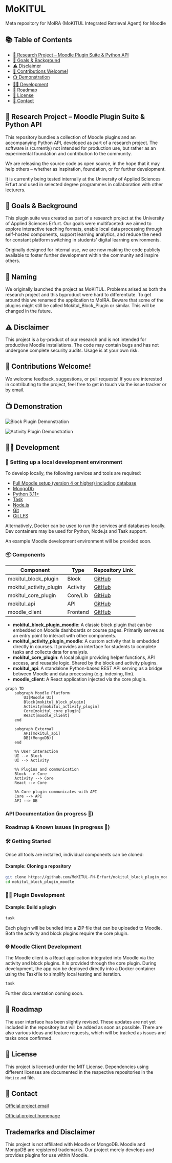# MoKITUL
Meta repository for MoIRA (MoKITUL Integrated Retrieval Agent) for Moodle

## 📚 Table of Contents

- [🧪 Research Project – Moodle Plugin Suite & Python API](#-research-project--moodle-plugin-suite--python-api)
- [🚀 Goals & Background](#-goals--background)
- [⚠️ Disclaimer](#️-disclaimer)
- [🫶 Contributions Welcome!](#-contributions-welcome)
- [📺 Demonstration](#-demonstration)
- [🧑‍💻 Development](#-development)
- [📜 Roadmap](#-roadmap)
- [📄 License](#-license)
- [💌 Contact](#-contact)

## 🧪 Research Project – Moodle Plugin Suite & Python API

This repository bundles a collection of Moodle plugins and an accompanying Python API, developed as part of a research project. The software is (currently) not intended for production use, but rather as an experimental foundation and contribution to the community.

We are releasing the source code as open source, in the hope that it may help others – whether as inspiration, foundation, or for further development.

It is currently being tested internally at the University of Applied Sciences Erfurt and used in selected degree programmes in collaboration with other lecturers.

## 🚀 Goals & Background

This plugin suite was created as part of a research project at the University of Applied Sciences Erfurt. Our goals were multifaceted: we aimed to explore interactive teaching formats, enable local data processing through self-hosted components, support learning analytics, and reduce the need for constant platform switching in students' digital learning environments.

Originally designed for internal use, we are now making the code publicly available to foster further development within the community and inspire others.

## 🚧 Naming

We originally launched the project as MoKITUL. 
Problems arised as both the research project and this byproduct were hard to differentiate.
To get around this we renamed the application to MoIRA. 
Beware that some of the plugins might still be called Mokitul_Block_Plugin or similar. 
This will be changed in the future.

## ⚠️ Disclaimer

This project is a by-product of our research and is not intended for productive Moodle installations.
The code may contain bugs and has not undergone complete security audits.
Usage is at your own risk.

## 🫶 Contributions Welcome!

We welcome feedback, suggestions, or pull requests! If you are interested in contributing to the project, feel free to get in touch via the issue tracker or by email.

## 📺 Demonstration

![Block Plugin Demonstration](https://github.com/MoKITUL-FH-Erfurt/moira/blob/main/assets/block_plugin_demo.gif)

![Activity Plugin Demonstration](https://github.com/MoKITUL-FH-Erfurt/moira/blob/main/assets/activity_plugin_demo.gif)

## 🧑‍💻 Development

### 🚧 Setting up a local development environment

To develop locally, the following services and tools are required:

- [Full Moodle setup (version 4 or higher) including database](https://github.com/bitnami/containers/blob/main/bitnami/moodle/docker-compose.yml)
- [MongoDb](https://www.mongodb.com)
- [Python 3.11+](https://www.python.org/downloads/)
- [Task](https://taskfile.dev)
- [Node.js](https://nodejs.org/en)
- [Git](https://git-scm.com)
- [Git LFS](https://git-lfs.com)

Alternatively, Docker can be used to run the services and databases locally.
Dev containers may be used for Python, Node.js and Task support.

An example Moodle development environment will be provided soon.

### 📦 Components

| Component                | Type       | Repository Link                                             |
|--------------------------|------------|--------------------------------------------------------------|
| mokitul_block_plugin     | Block      | [GitHub](https://github.com/MoKITUL-FH-Erfurt/mokitul-block-plugin)           |
| mokitul_activity_plugin  | Activity   | [GitHub](https://github.com/MoKITUL-FH-Erfurt/mokitul-activity-plugin)           |
| mokitul_core_plugin      | Core/Lib   | [GitHub](https://github.com/MoKITUL-FH-Erfurt/mokitul-core-plugin)           |
| mokitul_api              | API        | [GitHub](https://github.com/MoKITUL-FH-Erfurt/mokitul-api)           |
| moodle_client            | Frontend   | [GitHub](https://github.com/MoKITUL-FH-Erfurt/mokitul-client)           |

- **mokitul_block_plugin_moodle**: A classic block plugin that can be embedded on Moodle dashboards or course pages. Primarily serves as an entry point to interact with other components.
- **mokitul_activity_plugin_moodle**: A custom activity that is embedded directly in courses. It provides an interface for students to complete tasks and collects data for analysis.
- **mokitul_core_plugin**: A local plugin providing helper functions, API access, and reusable logic. Shared by the block and activity plugins.
- **mokitul_api**: A standalone Python-based REST API serving as a bridge between Moodle and data processing (e.g. indexing, llm).
- **moodle_client**: A React application injected via the core plugin.

```mermaid
graph TD
    subgraph Moodle Platform
        UI[Moodle UI]
        Block[mokitul_block_plugin]
        Activity[mokitul_activity_plugin]
        Core[mokitul_core_plugin]
        React[moodle_client]
    end

    subgraph External
        API[mokitul_api]
        DB[(MongoDB)]
    end

    %% User interaction
    UI --> Block
    UI --> Activity

    %% Plugins and communication
    Block --> Core
    Activity --> Core
    React --> Core

    %% Core plugin communicates with API
    Core --> API
    API --> DB
```

### API Documentation (in progress 🚧)

### Roadmap & Known Issues (in progress 🚧)

### 🛠️ Getting Started

Once all tools are installed, individual components can be cloned:

#### Example: Cloning a repository
```bash
git clone https://github.com/MoKITUL-FH-Erfurt/mokitul_block_plugin_moodle
cd mokitul_block_plugin_moodle
```

### 👨‍💼 Plugin Development

#### Example: Build a plugin
```bash
task
```

Each plugin will be bundled into a ZIP file that can be uploaded to Moodle.
Both the activity and block plugins require the core plugin.

### 🌐 Moodle Client Development

The Moodle client is a React application integrated into Moodle via the activity and block plugins. It is provided through the core plugin. During development, the app can be deployed directly into a Docker container using the Taskfile to simplify local testing and iteration.

```bash
task
```

Further documentation coming soon.

## 📜 Roadmap

The user interface has been slightly revised. These updates are not yet included in the repository but will be added as soon as possible.
There are also various ideas and feature requests, which will be tracked as issues and tasks once confirmed.

## 📄 License

This project is licensed under the MIT License.
Dependencies using different licenses are documented in the respective repositories in the `Notice.md` file.

## 💌 Contact

[Official project email](mailto:mokitul@fh-erfurt.de)

[Official project homepage](https://ai.fh-erfurt.de/forschung-projekte/forschungsprojekte/mokitul)

## Trademarks and Disclaimer

This project is not affiliated with Moodle or MongoDB.
Moodle and MongoDB are registered trademarks. Our project merely develops and provides plugins for use within Moodle.

